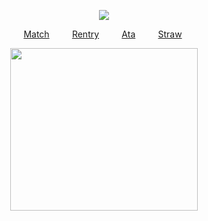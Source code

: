 <div id="header" align="center">

![](https://komarev.com/ghpvc/?username=destroy-boys&style=plastic&color=lightgray&label=_LESBOIS_&base=1000)

<div id="header" align="center">


[Match](https://rentry.co/tianlang)  ⠀⠀‎  ‎  ‎  [Rentry](https://rentry.co/lordless)‎  ⠀⠀‎  ‎  ‎  [Ata](https://lufeng.atabook.org/)  ⠀⠀‎  ‎  ‎  ‎[Straw](https://4megz.straw.page) ‎  

<img src=https://i.postimg.cc/NG49LCDZ/23bd6f4de417eb7986eee9ba92b8aa3a.jpg width="300" height="260">
